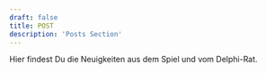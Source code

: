 ```yaml
---
draft: false
title: POST
description: 'Posts Section'
---
```


Hier findest Du die Neuigkeiten aus dem Spiel und vom Delphi-Rat.
